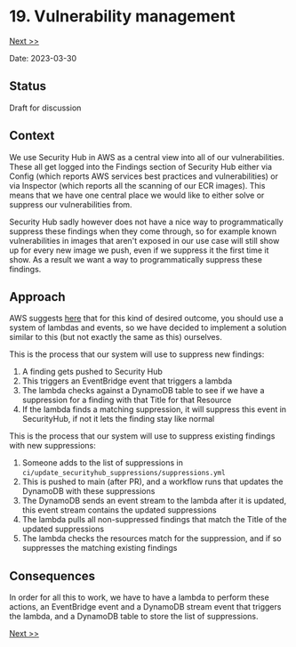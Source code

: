 # 19. Vulnerability management

[Next >>](9999-end.md)

Date: 2023-03-30

## Status

Draft for discussion

## Context

We use Security Hub in AWS as a central view into all of our vulnerabilities. These all get logged into the Findings
section of Security Hub either via Config (which reports AWS services best practices and vulnerabilities) or via
Inspector (which reports all the scanning of our ECR images). This means that we have one central place we would like to
either solve or suppress our vulnerabilities from.

Security Hub sadly however does not have a nice way to programmatically suppress these findings when they come through,
so for example known vulnerabilities in images that aren't exposed in our use case will still show up for every new
image we push, even if we suppress it the first time it show. As a result we want a way to programmatically suppress
these findings.

## Approach

AWS suggests [here](https://aws.amazon.com/blogs/security/how-to-create-auto-suppression-rules-in-aws-security-hub/)
that for this kind of desired outcome, you should use a system of lambdas and events, so we have decided to implement a
solution similar to this (but not exactly the same as this) ourselves.

This is the process that our system will use to suppress new findings:

1. A finding gets pushed to Security Hub
2. This triggers an EventBridge event that triggers a lambda
3. The lambda checks against a DynamoDB table to see if we have a suppression for a finding with that Title for that
   Resource
4. If the lambda finds a matching suppression, it will suppress this event in SecurityHub, if not it lets the finding
   stay like normal

This is the process that our system will use to suppress existing findings with new suppressions:

1. Someone adds to the list of suppressions in `ci/update_securityhub_suppressions/suppressions.yml`
2. This is pushed to main (after PR), and a workflow runs that updates the DynamoDB with these suppressions
3. The DynamoDB sends an event stream to the lambda after it is updated, this event stream contains the updated
   suppressions
4. The lambda pulls all non-suppressed findings that match the Title of the updated suppressions
5. The lambda checks the resources match for the suppression, and if so suppresses the matching existing findings

## Consequences

In order for all this to work, we have to have a lambda to perform these actions, an EventBridge event and a DynamoDB
stream event that triggers the lambda, and a DynamoDB table to store the list of suppressions.

[Next >>](9999-end.md)

